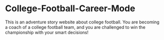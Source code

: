 # College-Football-Career-Mode
This is an adventure story website about college football. You are becoming a coach of a college football team, and you are challenged to win the championship with your smart decisions!
